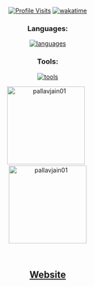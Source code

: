 <div align="center">
	
<!--[![Typing SVG](https://readme-typing-svg.herokuapp.com?font=Fira+Code&pause=1000&color=1EAC03&center=true&vCenter=true&width=435&lines=Hello%F0%9F%91%8B;I+am+Pallav+Jain;I+am+currently+learning+About+Web;Have+a+good+day😀)](https://git.io/typing-svg)
-->


[![Profile Visits](https://komarev.com/ghpvc/?username=pallavjain01&label=Profile%20views&color=blueviolet&style=flat&label=Profile%20Visits&style=for-the-badge)](https://github.com/PallavJain01)
[![wakatime](https://wakatime.com/badge/user/c6903ac3-4ea6-4685-a5e4-549e2ed87a24.svg?style=for-the-badge)](https://wakatime.com/@c6903ac3-4ea6-4685-a5e4-549e2ed87a24)
### Languages:

  <p align="center"><a aria-label="languages that i feel comfortable with" href="https://www.github.com/PallavJain01"><img alt="languages" src="https://skillicons.dev/icons?i=html,css,js,python,java" /></a></p>

### Tools:

  <p align="center"><a aria-label="tools that i use on a regular basis" href="https://www.github.com/PallavJain01"><img alt="tools" src="https://skillicons.dev/icons?i=git,vscode" /></a></p>

<p>
<a href="https://www.github.com/PallavJain01">
	<img src="https://github-readme-stats.vercel.app/api/top-langs?username=pallavjain01&show_icons=true&locale=en&layout=compact&theme=dark"
    alt="pallavjain01" height=180 /></a>&nbsp;&nbsp;<br><a href="https://www.github.com/PallavJain01"><img src="https://github-readme-stats.vercel.app/api?username=pallavjain01&show_icons=true&locale=en&count_private=true&theme=dark"
    alt="pallavjain01" height=180 /></a>
</p>

<br />

## [Website](https://pallavjain01.github.io/web-learning)

</div>
